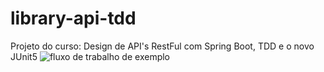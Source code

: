 # library-api-tdd
Projeto do curso:  Design de API's RestFul com Spring Boot, TDD e o novo JUnit5
![fluxo de trabalho de exemplo](https://github.com/bilhares/library-api-tdd/.github/workflows/maven-publish.yml/badge.svg)
